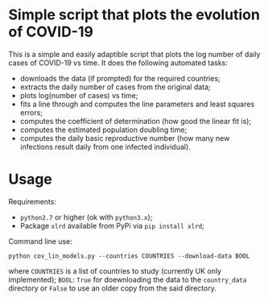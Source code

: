 Simple script that plots the evolution of COVID-19
==================================================

This is a simple and easily adaptible script that plots the
log number of daily cases of COVID-19 vs time. It does the
following automated tasks:

- downloads the data (if prompted) for the required countries;
- extracts the daily number of cases from the original data;
- plots log(number of cases) vs time;
- fits a line through and computes the line parameters and least
  squares errors;
- computes the coefficient of determination (how good the linear fit is);
- computes the estimated population doubling time;
- computes the daily basic reproductive number (how many new infections
  result daily from one infected individual).

Usage
=====

Requirements:

- `python2.7` or higher (ok with `python3.x`);
- Package `xlrd` available from PyPi via `pip install xlrd`;

Command line use:

`python cov_lin_models.py --countries COUNTRIES --download-data BOOL`

where `COUNTRIES` is a list of countries to study (currently UK only
implemented); `BOOL`: `True` for doewnloading the data to the `country_data`
directory or `False` to use an older copy from the said directory.
